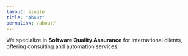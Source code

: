 ```yaml
---
layout: single
title: "About"
permalink: /about/
---
```


We specialize in **Software Quality Assurance** for international clients, offering consulting and automation services.

